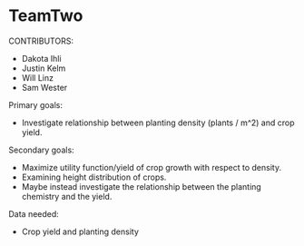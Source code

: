 # TeamTwo

CONTRIBUTORS:
 - Dakota Ihli
 - Justin Kelm
 - Will Linz
 - Sam Wester

Primary goals:
 - Investigate relationship between planting density (plants / m^2) and crop yield.

Secondary goals:
 - Maximize utility function/yield of crop growth with respect to density.
 - Examining height distribution of crops.
 - Maybe instead investigate the relationship between the planting chemistry and the yield.

Data needed:
 - Crop yield and planting density

